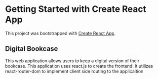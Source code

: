 # Getting Started with Create React App

This project was bootstrapped with [Create React App](https://github.com/facebook/create-react-app).

## Digital Bookcase

This web application allows users to keep a digital version of their bookcase. This application uses react.js to create the frontend. It utilizes react-router-dom to implement client side routing to the applicaition
